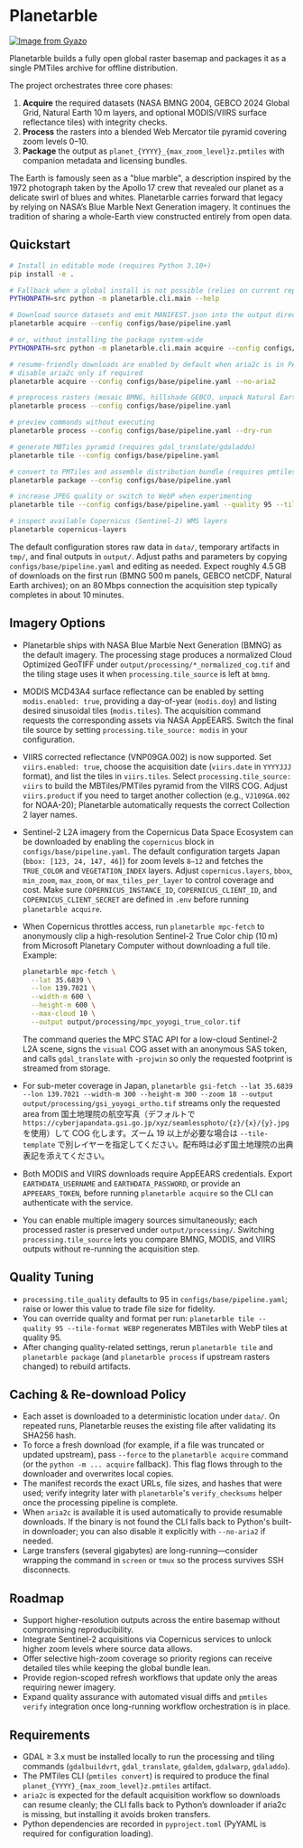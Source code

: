 # Planetarble

[![Image from Gyazo](https://i.gyazo.com/aefeffdeb3c3575ff02037a8509c4d7c.png)](https://pmtiles.io/#url=https%3A%2F%2Fz.yuiseki.net%2Fstatic%2Fplanetarble%2Fplanet.pmtiles&map=1.88/0/0)

Planetarble builds a fully open global raster basemap and packages it as a single PMTiles archive for offline distribution.

The project orchestrates three core phases:

1. **Acquire** the required datasets (NASA BMNG 2004, GEBCO 2024 Global Grid, Natural Earth 10 m layers, and optional MODIS/VIIRS surface reflectance tiles) with integrity checks.
2. **Process** the rasters into a blended Web Mercator tile pyramid covering zoom levels 0–10.
3. **Package** the output as `planet_{YYYY}_{max_zoom_level}z.pmtiles` with companion metadata and licensing bundles.

The Earth is famously seen as a "blue marble", a description inspired by the 1972 photograph taken by the Apollo 17 crew that revealed our planet as a delicate swirl of blues and whites. Planetarble carries forward that legacy by relying on NASA’s Blue Marble Next Generation imagery. It continues the tradition of sharing a whole-Earth view constructed entirely from open data.

## Quickstart

```bash
# Install in editable mode (requires Python 3.10+)
pip install -e .

# Fallback when a global install is not possible (relies on current repo checkout)
PYTHONPATH=src python -m planetarble.cli.main --help

# Download source datasets and emit MANIFEST.json into the output directory
planetarble acquire --config configs/base/pipeline.yaml

# or, without installing the package system-wide
PYTHONPATH=src python -m planetarble.cli.main acquire --config configs/base/pipeline.yaml

# resume-friendly downloads are enabled by default when aria2c is in PATH
# disable aria2c only if required
planetarble acquire --config configs/base/pipeline.yaml --no-aria2

# preprocess rasters (mosaic BMNG, hillshade GEBCO, unpack Natural Earth)
planetarble process --config configs/base/pipeline.yaml

# preview commands without executing
planetarble process --config configs/base/pipeline.yaml --dry-run

# generate MBTiles pyramid (requires gdal_translate/gdaladdo)
planetarble tile --config configs/base/pipeline.yaml

# convert to PMTiles and assemble distribution bundle (requires pmtiles CLI)
planetarble package --config configs/base/pipeline.yaml

# increase JPEG quality or switch to WebP when experimenting
planetarble tile --config configs/base/pipeline.yaml --quality 95 --tile-format WEBP

# inspect available Copernicus (Sentinel-2) WMS layers
planetarble copernicus-layers
```

The default configuration stores raw data in `data/`, temporary artifacts in `tmp/`, and final outputs in `output/`. Adjust paths and parameters by copying `configs/base/pipeline.yaml` and editing as needed. Expect roughly 4.5 GB of downloads on the first run (BMNG 500 m panels, GEBCO netCDF, Natural Earth archives); on an 80 Mbps connection the acquisition step typically completes in about 10 minutes.

## Imagery Options

- Planetarble ships with NASA Blue Marble Next Generation (BMNG) as the default imagery. The processing stage produces a normalized Cloud Optimized GeoTIFF under `output/processing/*_normalized_cog.tif` and the tiling stage uses it when `processing.tile_source` is left at `bmng`.
- MODIS MCD43A4 surface reflectance can be enabled by setting `modis.enabled: true`, providing a day-of-year (`modis.doy`) and listing desired sinusoidal tiles (`modis.tiles`). The acquisition command requests the corresponding assets via NASA AppEEARS. Switch the final tile source by setting `processing.tile_source: modis` in your configuration.
- VIIRS corrected reflectance (VNP09GA.002) is now supported. Set `viirs.enabled: true`, choose the acquisition date (`viirs.date` in `YYYYJJJ` format), and list the tiles in `viirs.tiles`. Select `processing.tile_source: viirs` to build the MBTiles/PMTiles pyramid from the VIIRS COG. Adjust `viirs.product` if you need to target another collection (e.g., `VJ109GA.002` for NOAA-20); Planetarble automatically requests the correct Collection 2 layer names.
- Sentinel-2 L2A imagery from the Copernicus Data Space Ecosystem can be downloaded by enabling the `copernicus` block in `configs/base/pipeline.yaml`. The default configuration targets Japan (`bbox: [123, 24, 147, 46]`) for zoom levels `8–12` and fetches the `TRUE_COLOR` and `VEGETATION_INDEX` layers. Adjust `copernicus.layers`, `bbox`, `min_zoom`, `max_zoom`, or `max_tiles_per_layer` to control coverage and cost. Make sure `COPERNICUS_INSTANCE_ID`, `COPERNICUS_CLIENT_ID`, and `COPERNICUS_CLIENT_SECRET` are defined in `.env` before running `planetarble acquire`.
- When Copernicus throttles access, run `planetarble mpc-fetch` to anonymously clip a high-resolution Sentinel-2 True Color chip (10 m) from Microsoft Planetary Computer without downloading a full tile. Example:

  ```bash
  planetarble mpc-fetch \
    --lat 35.6839 \
    --lon 139.7021 \
    --width-m 600 \
    --height-m 600 \
    --max-cloud 10 \
    --output output/processing/mpc_yoyogi_true_color.tif
  ```

  The command queries the MPC STAC API for a low-cloud Sentinel-2 L2A scene, signs the `visual` COG asset with an anonymous SAS token, and calls `gdal_translate` with `-projwin` so only the requested footprint is streamed from storage.
- For sub-meter coverage in Japan, `planetarble gsi-fetch --lat 35.6839 --lon 139.7021 --width-m 300 --height-m 300 --zoom 18 --output output/processing/gsi_yoyogi_ortho.tif` streams only the requested area from 国土地理院の航空写真（デフォルトで `https://cyberjapandata.gsi.go.jp/xyz/seamlessphoto/{z}/{x}/{y}.jpg` を使用）して COG 化します。ズーム 19 以上が必要な場合は `--tile-template` で別レイヤーを指定してください。配布時は必ず国土地理院の出典表記を添えてください。
- Both MODIS and VIIRS downloads require AppEEARS credentials. Export `EARTHDATA_USERNAME` and `EARTHDATA_PASSWORD`, or provide an `APPEEARS_TOKEN`, before running `planetarble acquire` so the CLI can authenticate with the service.
- You can enable multiple imagery sources simultaneously; each processed raster is preserved under `output/processing/`. Switching `processing.tile_source` lets you compare BMNG, MODIS, and VIIRS outputs without re-running the acquisition step.

## Quality Tuning

- `processing.tile_quality` defaults to 95 in `configs/base/pipeline.yaml`; raise or lower this value to trade file size for fidelity.
- You can override quality and format per run: `planetarble tile --quality 95 --tile-format WEBP` regenerates MBTiles with WebP tiles at quality 95.
- After changing quality-related settings, rerun `planetarble tile` and `planetarble package` (and `planetarble process` if upstream rasters changed) to rebuild artifacts.

## Caching & Re-download Policy

- Each asset is downloaded to a deterministic location under `data/`. On repeated runs, Planetarble reuses the existing file after validating its SHA256 hash.
- To force a fresh download (for example, if a file was truncated or updated upstream), pass `--force` to the `planetarble acquire` command (or the `python -m ... acquire` fallback). This flag flows through to the downloader and overwrites local copies.
- The manifest records the exact URLs, file sizes, and hashes that were used; verify integrity later with `planetarble`'s `verify_checksums` helper once the processing pipeline is complete.
- When `aria2c` is available it is used automatically to provide resumable downloads. If the binary is not found the CLI falls back to Python's built-in downloader; you can also disable it explicitly with `--no-aria2` if needed.
- Large transfers (several gigabytes) are long-running—consider wrapping the command in `screen` or `tmux` so the process survives SSH disconnects.

## Roadmap

- Support higher-resolution outputs across the entire basemap without compromising reproducibility.
- Integrate Sentinel-2 acquisitions via Copernicus services to unlock higher zoom levels where source data allows.
- Offer selective high-zoom coverage so priority regions can receive detailed tiles while keeping the global bundle lean.
- Provide region-scoped refresh workflows that update only the areas requiring newer imagery.
- Expand quality assurance with automated visual diffs and `pmtiles verify` integration once long-running workflow orchestration is in place.

## Requirements

- GDAL ≥ 3.x must be installed locally to run the processing and tiling commands (`gdalbuildvrt`, `gdal_translate`, `gdaldem`, `gdalwarp`, `gdaladdo`).
- The PMTiles CLI (`pmtiles convert`) is required to produce the final `planet_{YYYY}_{max_zoom_level}z.pmtiles` artifact.
- `aria2c` is expected for the default acquisition workflow so downloads can resume cleanly; the CLI falls back to Python’s downloader if aria2c is missing, but installing it avoids broken transfers.
- Python dependencies are recorded in `pyproject.toml` (PyYAML is required for configuration loading).
